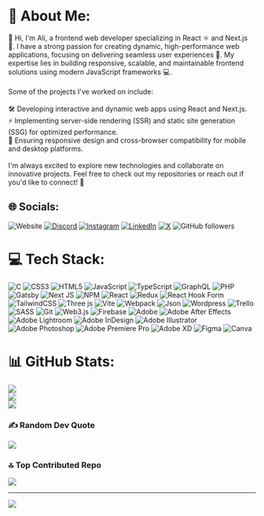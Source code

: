 # 💫 About Me:
👋 Hi, I'm Ali, a frontend web developer specializing in React ⚛️ and Next.js 🚀. I have a strong passion for creating dynamic, high-performance web applications, focusing on delivering seamless user experiences 🌟. My expertise lies in building responsive, scalable, and maintainable frontend solutions using modern JavaScript frameworks 💻.<br><br>Some of the projects I've worked on include:<br><br>🛠️ Developing interactive and dynamic web apps using React and Next.js.<br>⚡ Implementing server-side rendering (SSR) and static site generation (SSG) for optimized performance.<br>📱 Ensuring responsive design and cross-browser compatibility for mobile and desktop platforms.<br><br>I'm always excited to explore new technologies and collaborate on innovative projects. Feel free to check out my repositories or reach out if you'd like to connect! 🤝


## 🌐 Socials:
![Website](https://img.shields.io/website?url=https%3A%2F%2Faliyara.com%2F) [![Discord](https://img.shields.io/badge/Discord-%237289DA.svg?logo=discord&logoColor=white)](https://discord.gg/aliyara29) [![Instagram](https://img.shields.io/badge/Instagram-%23E4405F.svg?logo=Instagram&logoColor=white)](https://instagram.com/__aliyara) [![LinkedIn](https://img.shields.io/badge/LinkedIn-%230077B5.svg?logo=linkedin&logoColor=white)](https://linkedin.com/in/ali-yara-cc) [![X](https://img.shields.io/badge/X-black.svg?logo=X&logoColor=white)](https://x.com/ALIYARA27498214) ![GitHub followers](https://img.shields.io/github/followers/aliyara290)



# 💻 Tech Stack:
![C](https://img.shields.io/badge/c-%2300599C.svg?style=for-the-badge&logo=c&logoColor=white) ![CSS3](https://img.shields.io/badge/css3-%231572B6.svg?style=for-the-badge&logo=css3&logoColor=white) ![HTML5](https://img.shields.io/badge/html5-%23E34F26.svg?style=for-the-badge&logo=html5&logoColor=white) ![JavaScript](https://img.shields.io/badge/javascript-%23323330.svg?style=for-the-badge&logo=javascript&logoColor=%23F7DF1E) ![TypeScript](https://img.shields.io/badge/typescript-%23007ACC.svg?style=for-the-badge&logo=typescript&logoColor=white) ![GraphQL](https://img.shields.io/badge/-GraphQL-E10098?style=for-the-badge&logo=graphql&logoColor=white) ![PHP](https://img.shields.io/badge/php-%23777BB4.svg?style=for-the-badge&logo=php&logoColor=white) ![Gatsby](https://img.shields.io/badge/Gatsby-%23663399.svg?style=for-the-badge&logo=gatsby&logoColor=white) ![Next JS](https://img.shields.io/badge/Next-black?style=for-the-badge&logo=next.js&logoColor=white) ![NPM](https://img.shields.io/badge/NPM-%23CB3837.svg?style=for-the-badge&logo=npm&logoColor=white) ![React](https://img.shields.io/badge/react-%2320232a.svg?style=for-the-badge&logo=react&logoColor=%2361DAFB) ![Redux](https://img.shields.io/badge/redux-%23593d88.svg?style=for-the-badge&logo=redux&logoColor=white) ![React Hook Form](https://img.shields.io/badge/React%20Hook%20Form-%23EC5990.svg?style=for-the-badge&logo=reacthookform&logoColor=white) ![TailwindCSS](https://img.shields.io/badge/tailwindcss-%2338B2AC.svg?style=for-the-badge&logo=tailwind-css&logoColor=white) ![Three js](https://img.shields.io/badge/threejs-black?style=for-the-badge&logo=three.js&logoColor=white) ![Vite](https://img.shields.io/badge/vite-%23646CFF.svg?style=for-the-badge&logo=vite&logoColor=white) ![Webpack](https://img.shields.io/badge/webpack-%238DD6F9.svg?style=for-the-badge&logo=webpack&logoColor=black) ![Json](https://img.shields.io/badge/-Json-05122A?style=flat&logo=json) ![Wordpress](https://img.shields.io/badge/Wordpress-21759B?style=for-the-badge&logo=wordpress&logoColor=white) ![Trello](https://img.shields.io/badge/-Trello-05122A?style=flat&logo=trello) ![SASS](	https://img.shields.io/badge/Sass-CC6699?style=for-the-badge&logo=sass&logoColor=white) ![Git](https://img.shields.io/badge/-Git-05122A?style=flat&logo=git)  ![Web3.js](https://img.shields.io/badge/web3.js-F16822?style=for-the-badge&logo=web3.js&logoColor=white) ![Firebase](https://img.shields.io/badge/firebase-a08021?style=for-the-badge&logo=firebase&logoColor=ffcd34) ![Adobe](https://img.shields.io/badge/adobe-%23FF0000.svg?style=for-the-badge&logo=adobe&logoColor=white) ![Adobe After Effects](https://img.shields.io/badge/Adobe%20After%20Effects-9999FF.svg?style=for-the-badge&logo=Adobe%20After%20Effects&logoColor=white) ![Adobe Lightroom](https://img.shields.io/badge/Adobe%20Lightroom-31A8FF.svg?style=for-the-badge&logo=Adobe%20Lightroom&logoColor=white) ![Adobe InDesign](https://img.shields.io/badge/Adobe%20InDesign-49021F?style=for-the-badge&logo=adobeindesign&logoColor=FF3366) ![Adobe Illustrator](https://img.shields.io/badge/adobe%20illustrator-%23FF9A00.svg?style=for-the-badge&logo=adobe%20illustrator&logoColor=white) ![Adobe Photoshop](https://img.shields.io/badge/adobe%20photoshop-%2331A8FF.svg?style=for-the-badge&logo=adobe%20photoshop&logoColor=white) ![Adobe Premiere Pro](https://img.shields.io/badge/Adobe%20Premiere%20Pro-9999FF.svg?style=for-the-badge&logo=Adobe%20Premiere%20Pro&logoColor=white) ![Adobe XD](https://img.shields.io/badge/Adobe%20XD-470137?style=for-the-badge&logo=Adobe%20XD&logoColor=#FF61F6) ![Figma](https://img.shields.io/badge/figma-%23F24E1E.svg?style=for-the-badge&logo=figma&logoColor=white) ![Canva](https://img.shields.io/badge/Canva-%2300C4CC.svg?style=for-the-badge&logo=Canva&logoColor=white)
# 📊 GitHub Stats:
![](https://github-readme-stats.vercel.app/api?username=aliyara290&theme=codeSTACKr&hide_border=false&include_all_commits=false&count_private=false)<br/>
![](https://github-readme-streak-stats.herokuapp.com/?user=aliyara290&theme=codeSTACKr&hide_border=false)<br/>
![](https://github-readme-stats.vercel.app/api/top-langs/?username=aliyara290&theme=codeSTACKr&hide_border=false&include_all_commits=false&count_private=false&layout=compact)

### ✍️ Random Dev Quote
![](https://quotes-github-readme.vercel.app/api?type=horizontal&theme=radical)

### 🔝 Top Contributed Repo
![](https://github-contributor-stats.vercel.app/api?username=aliyara290&limit=5&theme=radical&combine_all_yearly_contributions=true)

---
[![](https://visitcount.itsvg.in/api?id=aliyara290&icon=7&color=1)](https://visitcount.itsvg.in)

<!-- Proudly created with GPRM ( https://gprm.itsvg.in ) -->
